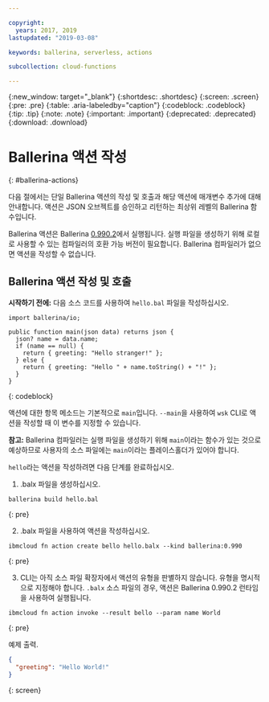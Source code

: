 ```yaml
---

copyright:
  years: 2017, 2019
lastupdated: "2019-03-08"

keywords: ballerina, serverless, actions

subcollection: cloud-functions

---
```


{:new_window: target="_blank"}
{:shortdesc: .shortdesc}
{:screen: .screen}
{:pre: .pre}
{:table: .aria-labeledby="caption"}
{:codeblock: .codeblock}
{:tip: .tip}
{:note: .note}
{:important: .important}
{:deprecated: .deprecated}
{:download: .download}

# Ballerina 액션 작성
{: #ballerina-actions}

다음 절에서는 단일 Ballerina 액션의 작성 및 호출과 해당 액션에 매개변수 추가에 대해 안내합니다. 액션은 JSON 오브젝트를 승인하고 리턴하는 최상위 레벨의 Ballerina 함수입니다.  

Ballerina 액션은 Ballerina [0.990.2](https://ballerina.io/downloads)에서 실행됩니다. 실행 파일을 생성하기 위해 로컬로 사용할 수 있는 컴파일러의 호환 가능 버전이 필요합니다. Ballerina 컴파일러가 없으면 액션을 작성할 수 없습니다. 

## Ballerina 액션 작성 및 호출

**시작하기 전에:** 다음 소스 코드를 사용하여 `hello.bal` 파일을 작성하십시오. 

```ballerina
import ballerina/io;

public function main(json data) returns json {
  json? name = data.name;
  if (name == null) {
    return { greeting: "Hello stranger!" };
  } else {
    return { greeting: "Hello " + name.toString() + "!" };
  }
}
```
{: codeblock}

액션에 대한 항목 메소드는 기본적으로 `main`입니다. `--main`을 사용하여 `wsk` CLI로 액션을 작성할 때 이 변수를 지정할 수 있습니다. 

**참고:** Ballerina 컴파일러는 실행 파일을 생성하기 위해 `main`이라는 함수가 있는 것으로 예상하므로 사용자의 소스 파일에는 `main`이라는 플레이스홀더가 있어야 합니다.

`hello`라는 액션을 작성하려면 다음 단계를 완료하십시오. 

1. .balx 파일을 생성하십시오.
  ```
  ballerina build hello.bal
  ```
{: pre}

2. .balx 파일을 사용하여 액션을 작성하십시오. 
  ```
  ibmcloud fn action create bello hello.balx --kind ballerina:0.990
  ```
{: pre}

3. CLI는 아직 소스 파일 확장자에서 액션의 유형을 판별하지 않습니다. 유형을 명시적으로 지정해야 합니다. `.balx` 소스 파일의 경우, 액션은 Ballerina 0.990.2 런타임을 사용하여 실행됩니다. 
  ```
  ibmcloud fn action invoke --result bello --param name World
  ```
{: pre}

예제 출력. 
```json
{
  "greeting": "Hello World!"
}
```
{: screen}
